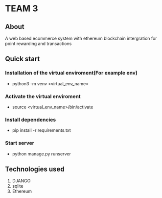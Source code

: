 # TEAM 3

## About 
A web based ecommerce system with ethereum blockchain intergration for point rewarding and transactions


## Quick start
### Installation of the virtual enviroment(For example env)
* python3 -m venv <virtual_env_name>

### Activate the virtual enviroment
* source <virtual_env_name>/bin/activate

### Install dependencies
* pip install -r requirements.txt

### Start server
* python manage.py runserver


## Technologies used
1. DJANGO
2. sqlite
3. Ethereum

